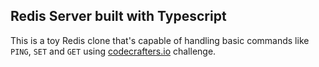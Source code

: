 ## Redis Server built with Typescript

This is  a toy Redis clone that's capable of handling
basic commands like `PING`, `SET` and `GET` using [codecrafters.io](https://codecrafters.io) challenge.
